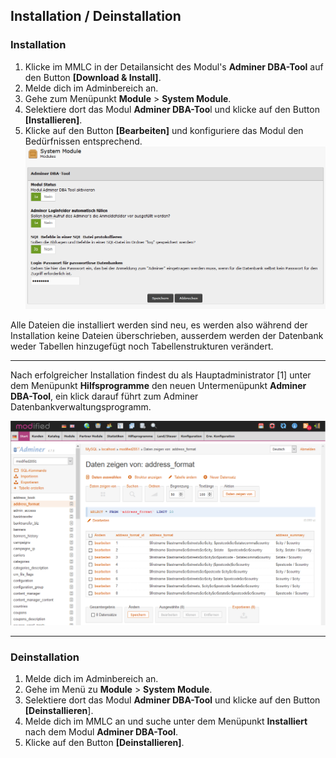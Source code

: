 ## Installation  / Deinstallation

### Installation
1. Klicke im MMLC in der Detailansicht des Modul's **Adminer DBA-Tool** auf den Button **[Download & Install]**.
1. Melde dich im Adminbereich an.
1. Gehe zum Menüpunkt  **Module** > **System Module**.
1. Selektiere dort das Modul **Adminer DBA-Too**l und klicke auf den Button **[Installieren]**.
1. Klicke auf den Button **[Bearbeiten]** und konfiguriere das Modul den Bedürfnissen entsprechend.
![](https://github.com/hpzeller/adminer-dba-tool/blob/master/images/admin_adminer_dba_tool_1.png)

Alle Dateien die installiert werden sind neu, es werden also während der Installation keine Dateien überschrieben, ausserdem werden der Datenbank weder Tabellen hinzugefügt noch Tabellenstrukturen verändert.

------------

Nach erfolgreicher Installation findest du als Hauptadministrator [1] unter dem Menüpunkt **Hilfsprogramme** den neuen Untermenüpunkt **Adminer DBA-Tool**, ein klick darauf führt zum Adminer Datenbankverwaltungsprogramm.

![](https://github.com/hpzeller/adminer-dba-tool/blob/master/images/admin_adminer_dba_tool_2.png)

------------

### Deinstallation
1. Melde dich im Adminbereich an.
1. Gehe im Menü zu **Module** > **System Module**.
1. Selektiere dort das Modul **Adminer DBA-Tool** und klicke auf den Button **[Deinstallieren**].
1. Melde dich im MMLC an und suche unter dem Menüpunkt **Installiert** nach dem Modul **Adminer DBA-Tool**.
1. Klicke auf den Button **[Deinstallieren]**.
